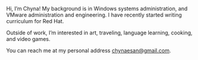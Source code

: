 Hi, I’m Chyna! My background is in Windows systems administration, and VMware administration and engineering. I have recently started writing curriculum for Red Hat.

Outside of work, I’m interested in art, traveling, language learning, cooking, and video games. 

You can reach me at my personal address chynaesan@gmail.com.

<!---
chynasan/chynasan is a ✨ special ✨ repository because its `README.md` (this file) appears on your GitHub profile.
You can click the Preview link to take a look at your changes.
--->
